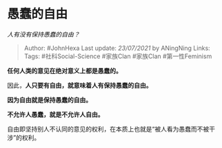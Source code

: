 # 愚蠢的自由
*人有没有保持愚蠢的自由？*

> Author: #JohnHexa
Last update: *23/07/2021* by ANingNing
Links:
Tags:  #社科Social-Science #家族Clan  #家族Clan #第一性Feminism




**任何人类的意见在绝对意义上都是愚蠢的。**

因此，**人只要有自由，就意味着人有保持愚蠢的自由。**

**因为自由就是保持愚蠢的自由。**

**不允许人愚蠢，就是不允许人自由。**

自由即坚持别人不认同的意见的权利，在本质上也就是“被人看为愚蠢而不被干涉”的权利。



